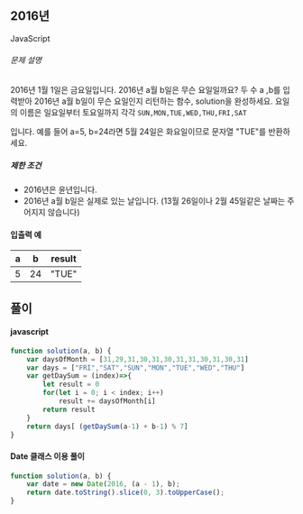 ## 2016년

JavaScript

###### 문제 설명

2016년 1월 1일은 금요일입니다. 2016년 a월 b일은 무슨 요일일까요? 두 수 a ,b를 입력받아 2016년 a월 b일이 무슨 요일인지 리턴하는 함수, solution을 완성하세요. 요일의 이름은 일요일부터 토요일까지 각각 `SUN,MON,TUE,WED,THU,FRI,SAT`

입니다. 예를 들어 a=5, b=24라면 5월 24일은 화요일이므로 문자열 "TUE"를 반환하세요.

##### 제한 조건

-   2016년은 윤년입니다.
-   2016년 a월 b일은 실제로 있는 날입니다. (13월 26일이나 2월 45일같은 날짜는 주어지지 않습니다)

#### 입출력 예

| a | b | result |
| --- | --- | --- |
| 5 | 24 | "TUE" |

## 풀이

#### javascript

```javascript
function solution(a, b) {
    var daysOfMonth = [31,29,31,30,31,30,31,31,30,31,30,31]
    var days = ["FRI","SAT","SUN","MON","TUE","WED","THU"]
    var getDaySum = (index)=>{
        let result = 0
        for(let i = 0; i < index; i++)
            result += daysOfMonth[i]
        return result
    }
    return days[ (getDaySum(a-1) + b-1) % 7]
}
```
#### Date 클래스 이용 풀이
```javascript
function solution(a, b) {
    var date = new Date(2016, (a - 1), b);
    return date.toString().slice(0, 3).toUpperCase();
}
```